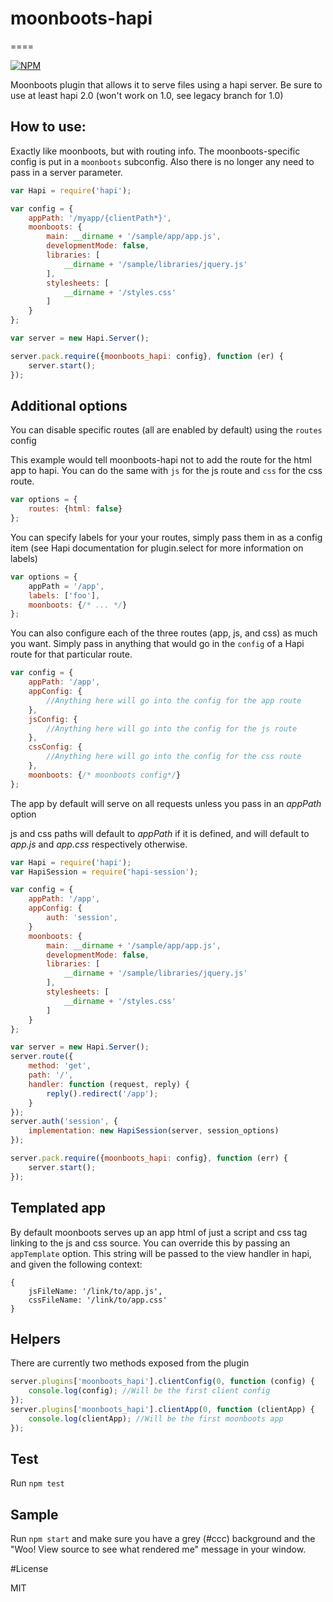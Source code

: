 # moonboots-hapi
====

[![NPM](https://nodei.co/npm/moonboots_hapi.png)](https://nodei.co/npm/moonboots_hapi/)

Moonboots plugin that allows it to serve files using a hapi server.
Be sure to use at least hapi 2.0 (won't work on 1.0, see legacy branch for 1.0)

## How to use:

Exactly like moonboots, but with routing info.  The moonboots-specific
config is put in a `moonboots` subconfig.  Also there is no longer any
need to pass in a server parameter.

```js
var Hapi = require('hapi');

var config = {
    appPath: '/myapp/{clientPath*}',
    moonboots: {
        main: __dirname + '/sample/app/app.js',
        developmentMode: false,
        libraries: [
            __dirname + '/sample/libraries/jquery.js'
        ],
        stylesheets: [
            __dirname + '/styles.css'
        ]
    }
};

var server = new Hapi.Server();

server.pack.require({moonboots_hapi: config}, function (er) {
    server.start();
});
```

## Additional options

You can disable specific routes (all are enabled by default) using the
`routes` config

This example would tell moonboots-hapi not to add the route for the html
app to hapi.  You can do the same with `js` for the js route and `css`
for the css route.

```js
var options = {
    routes: {html: false}
};
```

You can specify labels for your your routes, simply pass them in as a
config item (see Hapi documentation for plugin.select for more
information on labels)

```js
var options = {
    appPath = '/app',
    labels: ['foo'],
    moonboots: {/* ... */}
};
```

You can also configure each of the three routes (app, js, and css) as
much you want. Simply pass in anything that would go in the `config` of
a Hapi route for that particular route.

```js
var config = {
    appPath: '/app',
    appConfig: {
        //Anything here will go into the config for the app route
    },
    jsConfig: {
        //Anything here will go into the config for the js route
    },
    cssConfig: {
        //Anything here will go into the config for the css route
    },
    moonboots: {/* moonboots config*/}
};
```

The app by default will serve on all requests unless you pass in an
_appPath_ option

js and css paths will default to _appPath_ if it is defined, and will
default to _app.js_ and _app.css_ respectively otherwise.

```js
var Hapi = require('hapi');
var HapiSession = require('hapi-session');

var config = {
    appPath: '/app',
    appConfig: {
        auth: 'session',
    }
    moonboots: {
        main: __dirname + '/sample/app/app.js',
        developmentMode: false,
        libraries: [
            __dirname + '/sample/libraries/jquery.js'
        ],
        stylesheets: [
            __dirname + '/styles.css'
        ]
    }
};

var server = new Hapi.Server();
server.route({
    method: 'get',
    path: '/',
    handler: function (request, reply) {
        reply().redirect('/app');
    }
});
server.auth('session', {
    implementation: new HapiSession(server, session_options)
});

server.pack.require({moonboots_hapi: config}, function (err) {
    server.start();
});
```


## Templated app

By default moonboots serves up an app html of just a script and css tag
linking to the js and css source. You can override this by passing an
``appTemplate`` option.  This string will be passed to the view handler
in hapi, and given the following context:

```
{
    jsFileName: '/link/to/app.js',
    cssFileName: '/link/to/app.css'
}
```

## Helpers

There are currently two methods exposed from the plugin

```js
server.plugins['moonboots_hapi'].clientConfig(0, function (config) {
    console.log(config); //Will be the first client config
});
server.plugins['moonboots_hapi'].clientApp(0, function (clientApp) {
    console.log(clientApp); //Will be the first moonboots app
});
```

## Test

Run `npm test`

## Sample

Run `npm start` and make sure you have a grey (#ccc) background and the
"Woo! View source to see what rendered me" message in your window.

#License

MIT

